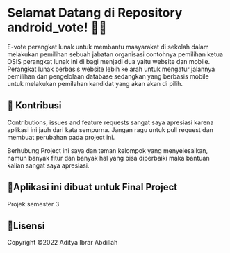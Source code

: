# Selamat Datang di Repository android_vote! 👋🏻

E-vote perangkat lunak untuk membantu masyarakat di sekolah dalam melakukan pemilihan sebuah jabatan organisasi contohnya pemilihan ketua OSIS perangkat lunak ini di bagi menjadi dua yaitu website dan mobile. Perangkat lunak berbasis website lebih ke arah untuk mengatur jalannya pemilihan dan pengelolaan database sedangkan yang berbasis mobile untuk melakukan pemilahan kandidat yang akan akan di pilih.

## 🤝 Kontribusi

Contributions, issues and feature requests sangat saya apresiasi karena aplikasi ini jauh dari kata sempurna. Jangan ragu untuk pull request dan membuat perubahan pada project ini.

Berhubung Project ini saya dan teman kelompok yang menyelesaikan, namun banyak fitur dan banyak hal yang bisa diperbaiki maka bantuan kalian sangat saya apresiasi.

## 📝Aplikasi ini dibuat untuk Final Project

Projek semester 3

## 📝Lisensi

Copyright ©2022 Aditya Ibrar Abdillah

